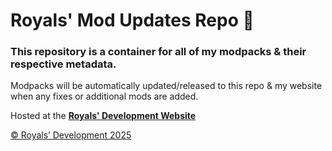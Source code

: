 # Royals' Mod Updates Repo 📣

### This repository is a container for all of my modpacks & their respective metadata.

Modpacks will be automatically updated/released to this repo & my website when any fixes or additional mods are added.

Hosted at the **[Royals' Development Website](https://frvrroyals.github.io/modpacks.html)**

[© Royals’ Development 2025](LICENSE.md/) 
